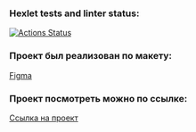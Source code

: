 ### Hexlet tests and linter status:

[![Actions Status](https://github.com/Nikolos-S/layout-designer-project-lvl1/actions/workflows/hexlet-check.yml/badge.svg)](https://github.com/Nikolos-S/layout-designer-project-lvl1/actions)

### Проект был реализован по макету:

[Figma](https://www.figma.com/file/qV9FZGELdeKMsk63QLiKXY/Hexlet-LayoutDesigner-Project.-Cognitive-Biases)

### Проект посмотреть можно по ссылке:

[Ссылка на проект](http://cognitive-distortions-nikolos-s.surge.sh/)

